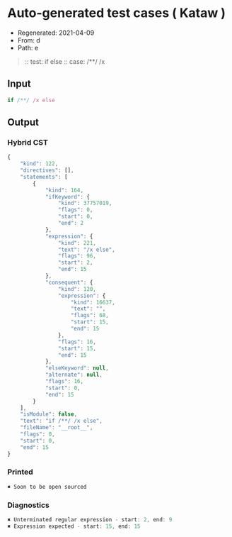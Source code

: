 # Auto-generated test cases ( Kataw )
- Regenerated: 2021-04-09
- From: d
- Path: e
> :: test: if else
> :: case: /**/ /x
## Input

`````js
if /**/ /x else
`````

## Output

### Hybrid CST

```javascript
{
    "kind": 122,
    "directives": [],
    "statements": [
        {
            "kind": 164,
            "ifKeyword": {
                "kind": 37757019,
                "flags": 0,
                "start": 0,
                "end": 2
            },
            "expression": {
                "kind": 221,
                "text": "/x else",
                "flags": 96,
                "start": 2,
                "end": 15
            },
            "consequent": {
                "kind": 120,
                "expression": {
                    "kind": 16637,
                    "text": "",
                    "flags": 68,
                    "start": 15,
                    "end": 15
                },
                "flags": 16,
                "start": 15,
                "end": 15
            },
            "elseKeyword": null,
            "alternate": null,
            "flags": 16,
            "start": 0,
            "end": 15
        }
    ],
    "isModule": false,
    "text": "if /**/ /x else",
    "fileName": "__root__",
    "flags": 0,
    "start": 0,
    "end": 15
}
```

### Printed

```javascript
✖ Soon to be open sourced
```

### Diagnostics

```javascript
✖ Unterminated regular expression - start: 2, end: 9
✖ Expression expected - start: 15, end: 15

```

